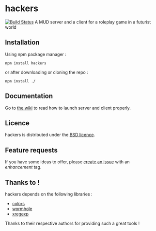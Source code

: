 # hackers #
[![Build Status](https://secure.travis-ci.org/robinouu/hackers.png?branch=master)](http://travis-ci.org/robinouu/hackers)
A MUD server and a client for a roleplay game in a futurist world

## Installation ##

Using npm package manager :

	npm install hackers
	
or after downloading or cloning the repo :

	npm install ./

## Documentation ##

Go to [the wiki](https://github.com/robinouu/hackers/wiki) to read how to launch server and client properly.

## Licence ##

hackers is distributed under the [BSD licence](https://github.com/robinouu/hackers/blob/master/LICENSE).

## Feature requests ##

If you have some ideas to offer, please [create an issue](https://github.com/robinouu/hackers/issues/new) with an *enhancement* tag.

## Thanks to ! ##

hackers depends on the following libraries :
  - [colors](https://npmjs.org/package/colors)
  - [wormhole](https://npmjs.org/package/wormhole)
  - [xregexp](https://github.com/slevithan/xregexp)
  
Thanks to their respective authors for providing such a great tools !
